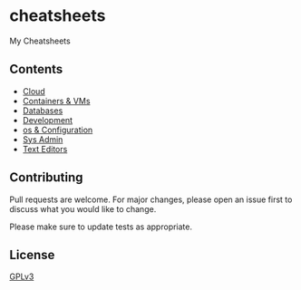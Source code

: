 # cheatsheets

My Cheatsheets

## Contents

- [Cloud](cloud)
- [Containers & VMs](containers-vms)
- [Databases](databases)
- [Development](dev)
- [os & Configuration](os-config)
- [Sys Admin](sysadmin)
- [Text Editors](text-editors)

## Contributing

Pull requests are welcome. For major changes, please open an issue first
to discuss what you would like to change.

Please make sure to update tests as appropriate.

## License

[GPLv3](https://www.gnu.org/licenses/gpl-3.0.en.html)
